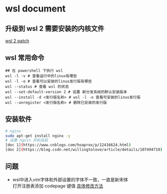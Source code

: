 # wsl document

## 升级到 wsl 2 需要安装的内核文件

[wsl 2 patch](https://wslstorestorage.blob.core.windows.net/wslblob/wsl_update_x64.msi)

## wsl 常用命令

```shell
## 在 powershell 下执行 wsl
wsl -l -v # 查看运行中的linux有哪些
wsl -l -o # 查看可以安装的linux发行版有哪些
wsl --status # 查看 wsl 的状态
wsl --set-default-version 2 # 设置 新分发系统的默认安装版本
wsl --install -d <发行版名称> # wsl -l -o 查看可安装的linux发行版
wsl --unregister <发行版名称> # 删除已安装的发行版
```

## 安装软件

```bash
# nginx
sudo apt-get install nginx -y
# 设置 ngxin 开机自启
[doc 1](https://www.cnblogs.com/hoaprox/p/12416624.html)
[doc 2](https://blog.csdn.net/willingtolove/article/details/107494719)

```


## 问题
- wsl中进入vim字体和外部设置的字体不一致，一直是新宋体  
    打开注册表添加 codepage 键值  [具体修改方法](https://blog.csdn.net/qq_42583206/article/details/108268871)